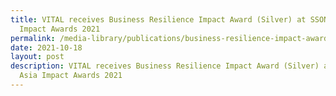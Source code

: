 ```yaml
---
title: VITAL receives Business Resilience Impact Award (Silver) at SSON Asia
  Impact Awards 2021
permalink: /media-library/publications/business-resilience-impact-award-sson-asia-2021
date: 2021-10-18
layout: post
description: VITAL receives Business Resilience Impact Award (Silver) at SSON
  Asia Impact Awards 2021
---
```

[](/files/SSON%20Award%20-%20for%20website.pdf)